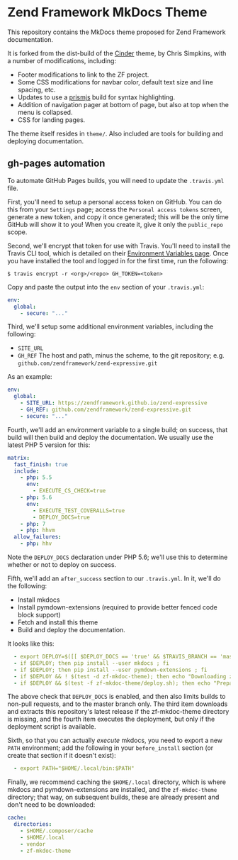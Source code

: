 # Zend Framework MkDocs Theme

This repository contains the MkDocs theme proposed for Zend Framework
documentation.

It is forked from the dist-build of the [Cinder](tps://github.com/chrissimpkins/cinder)
theme, by Chris Simpkins, with a number of modifications, including:

- Footer modifications to link to the ZF project.
- Some CSS modifications for navbar color, default text size and line spacing,
  etc.
- Updates to use a [prismjs](http://prismjs.com) build for syntax highlighting.
- Addition of navigation pager at bottom of page, but also at top when the menu
  is collapsed.
- CSS for landing pages.

The theme itself resides in `theme/`. Also included are tools for building and
deploying documentation.

## gh-pages automation

To automate GitHub Pages builds, you will need to update the `.travis.yml` file.

First, you'll need to setup a personal access token on GitHub. You can do this
from your `Settings` page; access the `Personal access tokens` screen, generate
a new token, and copy it once generated; this will be the only time GitHub will
show it to you! When you create it, give it only the `public_repo` scope.

Second, we'll encrypt that token for use with Travis. You'll need to install the
Travis CLI tool, which is detailed on their [Environment Variables page](https://docs.travis-ci.com/user/environment-variables/#Encrypted-Variables).
Once you have installed the tool and logged in for the first time, run the
following:

```console
$ travis encrypt -r <org>/<repo> GH_TOKEN=<token>
```

Copy and paste the output into the `env` section of your `.travis.yml`:

```yaml
env:
  global:
    - secure: "..."
```

Third, we'll setup some additional environment variables, including the following:

- `SITE_URL`
- `GH_REF` The host and path, minus the scheme, to the git repository; e.g.
  `github.com/zendframework/zend-expressive.git`

As an example:

```yaml
env:
  global:
    - SITE_URL: https://zendframework.github.io/zend-expressive
    - GH_REF: github.com/zendframework/zend-expressive.git
    - secure: "..."
```

Fourth, we'll add an environment variable to a single build; on success, that
build will then build and deploy the documentation. We usually use the latest
PHP 5 version for this:

```yaml
matrix:
  fast_finish: true
  include:
    - php: 5.5
      env:
        - EXECUTE_CS_CHECK=true
    - php: 5.6
      env:
        - EXECUTE_TEST_COVERALLS=true
        - DEPLOY_DOCS=true
    - php: 7
    - php: hhvm
  allow_failures:
    - php: hhv
```

Note the `DEPLOY_DOCS` declaration under PHP 5.6; we'll use this to determine
whether or not to deploy on success.

Fifth, we'll add an `after_success` section to our `.travis.yml`. In it, we'll
do the following:

- Install mkdocs
- Install pymdown-extensions (required to provide better fenced code block
  support)
- Fetch and install this theme
- Build and deploy the documentation.

It looks like this:

```yaml
  - export DEPLOY=$([[ $DEPLOY_DOCS == 'true' && $TRAVIS_BRANCH == 'master' && $TRAVIS_PULL_REQUEST == 'false' ]])
  - if $DEPLOY; then pip install --user mkdocs ; fi
  - if $DEPLOY; then pip install --user pymdown-extensions ; fi
  - if $DEPLOY && ! $(test -d zf-mkdoc-theme); then echo "Downloading zf-mkdoc-theme" ; mkdir zf-mkdoc-theme ; $(curl -s -L https://github.com/weierophinney/zf-mkdoc-theme/releases/latest | egrep -o '/weierophinney/zf-mkdoc-theme/archive/[0-9]*\.[0-9]*\.[0-9]*.tar.gz' | head -n1 | wget -O zf-mkdoc-theme.tgz --base=https://github.com/ -i -) ; $(cd zf-mkdoc-theme ; tar xzf ../zf-mkdoc-theme.tgz --strip-components=1) ; echo "Finished downloading and installing zf-mkdoc-theme" ; fi
  - if $DEPLOY && $(test -f zf-mkdoc-theme/deploy.sh); then echo "Preparing to build and deploy documentation" ; ./zf-mkdoc-theme/deploy.sh ; echo "Completed deploying documentation" ; fi
```

The above check that `DEPLOY_DOCS` is enabled, and then also limits builds to
non-pull requests, and to the master branch only. The third item downloads and
extracts this repository's latest release if the zf-mkdoc-theme directory is
missing, and the fourth item executes the deployment, but only if the deployment
script is available.

Sixth, so that you can actually *execute* mkdocs, you need to export a new
`PATH` environment; add the following in your `before_install` section (or
create that section if it doesn't exist):

```yaml
  - export PATH="$HOME/.local/bin:$PATH"
```

Finally, we recommend caching the `$HOME/.local` directory, which is where
mkdocs and pymdown-extensions are installed, and the `zf-mkdoc-theme` directory;
that way, on subsequent builds, these are already present and don't need to be
downloaded:

```yaml
cache:
  directories:
    - $HOME/.composer/cache
    - $HOME/.local
    - vendor
    - zf-mkdoc-theme
```
